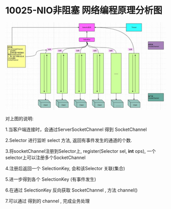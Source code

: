 # 10025-NIO非阻塞 网络编程原理分析图

![10025](images/10025.jpg)

对上图的说明:

1.当客户端连接时，会通过ServerSocketChannel 得到 SocketChannel

2.Selector 进行监听 select 方法, 返回有事件发生的通道的个数.

3.将socketChannel注册到Selector上, register(Selector sel, **int** ops), 一个selector上可以注册多个SocketChannel

4.注册后返回一个 SelectionKey, 会和该Selector 关联(集合)

5.进一步得到各个 SelectionKey (有事件发生)

6.在通过 SelectionKey  反向获取 SocketChannel , 方法 channel()

7.可以通过 得到的 channel  , 完成业务处理